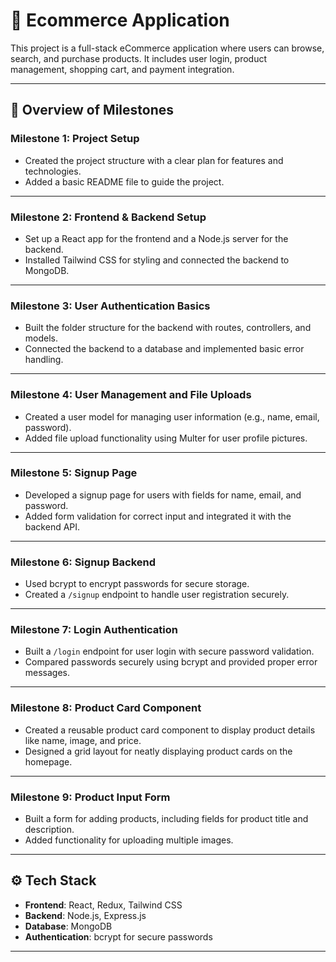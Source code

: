 # 🛒 Ecommerce Application

This project is a full-stack eCommerce application where users can browse, search, and purchase products. It includes user login, product management, shopping cart, and payment integration.

---

## 🌟 Overview of Milestones

### Milestone 1: **Project Setup**
- Created the project structure with a clear plan for features and technologies.
- Added a basic README file to guide the project.

---

### Milestone 2: **Frontend & Backend Setup**
- Set up a React app for the frontend and a Node.js server for the backend.
- Installed Tailwind CSS for styling and connected the backend to MongoDB.

---

### Milestone 3: **User Authentication Basics**
- Built the folder structure for the backend with routes, controllers, and models.
- Connected the backend to a database and implemented basic error handling.

---

### Milestone 4: **User Management and File Uploads**
- Created a user model for managing user information (e.g., name, email, password).
- Added file upload functionality using Multer for user profile pictures.

---

### Milestone 5: **Signup Page**
- Developed a signup page for users with fields for name, email, and password.
- Added form validation for correct input and integrated it with the backend API.

---

### Milestone 6: **Signup Backend**
- Used bcrypt to encrypt passwords for secure storage.
- Created a `/signup` endpoint to handle user registration securely.

---

### Milestone 7: **Login Authentication**
- Built a `/login` endpoint for user login with secure password validation.
- Compared passwords securely using bcrypt and provided proper error messages.

---

### Milestone 8: **Product Card Component**
- Created a reusable product card component to display product details like name, image, and price.
- Designed a grid layout for neatly displaying product cards on the homepage.

---

### Milestone 9: **Product Input Form**
- Built a form for adding products, including fields for product title and description.
- Added functionality for uploading multiple images.

---

## ⚙️ Tech Stack
- **Frontend**: React, Redux, Tailwind CSS
- **Backend**: Node.js, Express.js
- **Database**: MongoDB
- **Authentication**: bcrypt for secure passwords

---
